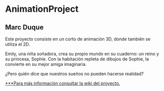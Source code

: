 # AnimationProject

## Marc Duque

Este proyecto consiste en un corto de animación 3D, donde también se utiliza el 2D.

Emily, una niña soñadora, crea su propio mundo en su cuaderno: un reino y su princesa, Sophie. Con la habitación repleta de dibujos de Sophie, la convierte en su mejor amiga imaginaria.

¿Pero quién dice que nuestros sueños no pueden hacerse realidad?

[***Para más información consultar la wiki del proyecto.](https://github.com/marcduque/AnimationProject/wiki)
